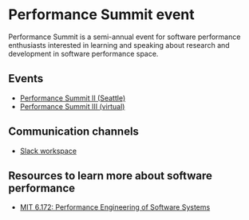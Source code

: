 # Performance Summit event
Performance Summit is a semi-annual event for software performance enthusiasts interested in learning and speaking about research and development in software performance space.

## Events

- [Performance Summit II (Seattle)](ps-ii)
- [Performance Summit III (virtual)](ps-iii)

## Communication channels
- [Slack workspace](https://join.slack.com/t/performancesummithq/shared_invite/zt-eb406st2-2Y3L3_bn863l8Lf1ByS2vA)


## Resources to learn more about software performance
- [MIT 6.172: Performance Engineering of Software Systems](https://www.youtube.com/playlist?list=PLUl4u3cNGP63VIBQVWguXxZZi0566y7Wf)
